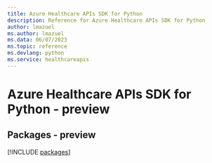 ```yaml
---
title: Azure Healthcare APIs SDK for Python
description: Reference for Azure Healthcare APIs SDK for Python
author: lmazuel
ms.author: lmazuel
ms.data: 06/07/2023
ms.topic: reference
ms.devlang: python
ms.service: healthcareapis
---
```

# Azure Healthcare APIs SDK for Python - preview
## Packages - preview
[!INCLUDE [packages](healthcare-apis-index.md)]